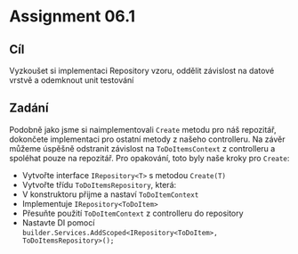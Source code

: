 # Assignment 06.1
 
## Cíl
 
Vyzkoušet si implementaci Repository vzoru, oddělit závislost na datové vrstvě a odemknout unit testování
 
## Zadání
 
Podobně jako jsme si naimplementovali `Create` metodu pro náš repozitář, dokončete implementaci pro ostatní metody z našeho controlleru. Na závěr můžeme úspěšně odstranit závislost na `ToDoItemsContext` z controlleru a spoléhat pouze na repozitář. Pro opakování, toto byly naše kroky pro `Create`:
 
- Vytvořte interface `IRepository<T>` s metodou `Create(T)`
- Vytvořte třídu `ToDoItemsRepository`, která:
- V konstruktoru přijme a nastaví `ToDoItemContext`
- Implementuje `IRepository<ToDoItem>`
- Přesuňte použití `ToDoItemContext` z controlleru do repository
- Nastavte DI pomocí `builder.Services.AddScoped<IRepository<ToDoItem>, ToDoItemsRepository>();`
